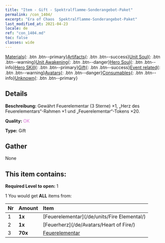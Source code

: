```yaml
---
title: "Item - Gift - Spektralflamme-Sonderangebot-Paket"
permalink: /con_1404/
excerpt: "Era of Chaos  Spektralflamme-Sonderangebot-Paket"
last_modified_at: 2021-04-23
locale: de
ref: "con_1404.md"
toc: false
classes: wide
---
```

 [Materials](/ItemsDE/){: .btn .btn--primary}[Artifacts](/ItemsDE/Artifacts/){: .btn .btn--success}[Unit Soul](/ItemsDE/UnitSoul/){: .btn .btn--warning}[Unit Awakening](/ItemsDE/UnitAwakening/){: .btn .btn--danger}[Hero Soul](/ItemsDE/HeroSoul/){: .btn .btn--info}[Hero SKill](/ItemsDE/HeroSkill/){: .btn .btn--primary}[Gift](/ItemsDE/Gift/){: .btn .btn--success}[Event related](/ItemsDE/Events/){: .btn .btn--warning}[Avatars](/ItemsDE/Avatars/){: .btn .btn--danger}[Consumables](/ItemsDE/Consumables/){: .btn .btn--info}[Unknown](/ItemsDE/Unknown/){: .btn .btn--primary}

## Details
 **Beschreibung:** Gewährt Feuerelementar (3 Sterne) ×1, „Herz des Feuerelementars“-Rahmen ×1 und „Feuerelementar“-Tokens ×20.

 **Quality:** <span style="color: #DA70D6">OK</span>

 **Type:** Gift

## Gather

  None

## This item contains:

 **Required Level to open:** 1

 1 You would get **ALL** items  from:

  | Nr | Amount |     Item    |
  |:---|:-------|:------------|
  | 1 |  **1x** | [Feuerelementar](/de/units/Fire Elemental/) |  | 
  | 2 |  **1x** | [Feuerherz](/de/Avatars/Heart of Fire/) |  | 
  | 3 |  **70x** | [Feuerelementar](/ItemsDE/unt_265/) |  | 
